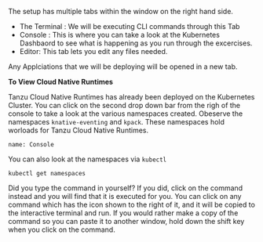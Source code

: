 The setup has multiple tabs within the window on the right hand side.

- The Terminal : We will be executing CLI commands through this Tab
- Console : This is where you can take a look at the Kubernetes Dashbaord to see what is happening as you  run through the excercises.
- Editor: This tab lets you edit any files needed.

Any Applciations that we will be deploying will be opened in a new tab.

**To View Cloud Native Runtimes** 

Tanzu Cloud Native Runtimes has already been deployed on the Kubernetes Cluster. You can click on the second drop down bar from the righ of the console to take a look at the various namespaces created. Obeserve the namespaces `knative-eventing` and `kpack`. These namespaces hold worloads for Tanzu Cloud Native Runtimes.

```dashboard:open-dashboard
name: Console
```

You can also look at the namespaces via `kubectl`
```execute
kubectl get namespaces
```

Did you type the command in yourself? If you did, click on the command instead and you will find that it is executed for you. You can click on any command which has the <span class="fas fa-running"></span> icon shown to the right of it, and it will be copied to the interactive terminal and run. If you would rather make a copy of the command so you can paste it to another window, hold down the shift key when you click on the command.
